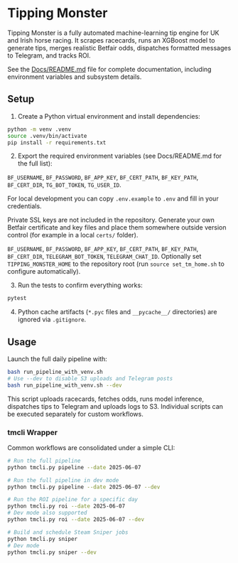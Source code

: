 # Tipping Monster

Tipping Monster is a fully automated machine-learning tip engine for UK and Irish horse racing. It scrapes racecards, runs an XGBoost model to generate tips, merges realistic Betfair odds, dispatches formatted messages to Telegram, and tracks ROI.

See the [Docs/README.md](Docs/README.md) file for complete documentation, including environment variables and subsystem details.

## Setup

1. Create a Python virtual environment and install dependencies:

```bash
python -m venv .venv
source .venv/bin/activate
pip install -r requirements.txt
```

2. Export the required environment variables (see Docs/README.md for the full list):

`BF_USERNAME`, `BF_PASSWORD`, `BF_APP_KEY`, `BF_CERT_PATH`, `BF_KEY_PATH`, `BF_CERT_DIR`, `TG_BOT_TOKEN`, `TG_USER_ID`.

For local development you can copy `.env.example` to `.env` and fill in your credentials.

Private SSL keys are not included in the repository. Generate your own Betfair certificate and key files and place them somewhere outside version control (for example in a local `certs/` folder).

`BF_USERNAME`, `BF_PASSWORD`, `BF_APP_KEY`, `BF_CERT_PATH`, `BF_KEY_PATH`, `BF_CERT_DIR`, `TELEGRAM_BOT_TOKEN`, `TELEGRAM_CHAT_ID`.
Optionally set `TIPPING_MONSTER_HOME` to the repository root (run `source set_tm_home.sh` to configure automatically).


3. Run the tests to confirm everything works:

```bash
pytest
```

4. Python cache artifacts (`*.pyc` files and `__pycache__/` directories) are ignored via `.gitignore`.

## Usage

Launch the full daily pipeline with:

```bash
bash run_pipeline_with_venv.sh
# Use --dev to disable S3 uploads and Telegram posts
bash run_pipeline_with_venv.sh --dev
```

This script uploads racecards, fetches odds, runs model inference, dispatches tips to Telegram and uploads logs to S3. Individual scripts can be executed separately for custom workflows.

### tmcli Wrapper

Common workflows are consolidated under a simple CLI:

```bash
# Run the full pipeline
python tmcli.py pipeline --date 2025-06-07

# Run the full pipeline in dev mode
python tmcli.py pipeline --date 2025-06-07 --dev

# Run the ROI pipeline for a specific day
python tmcli.py roi --date 2025-06-07
# Dev mode also supported
python tmcli.py roi --date 2025-06-07 --dev

# Build and schedule Steam Sniper jobs
python tmcli.py sniper
# Dev mode
python tmcli.py sniper --dev
```

